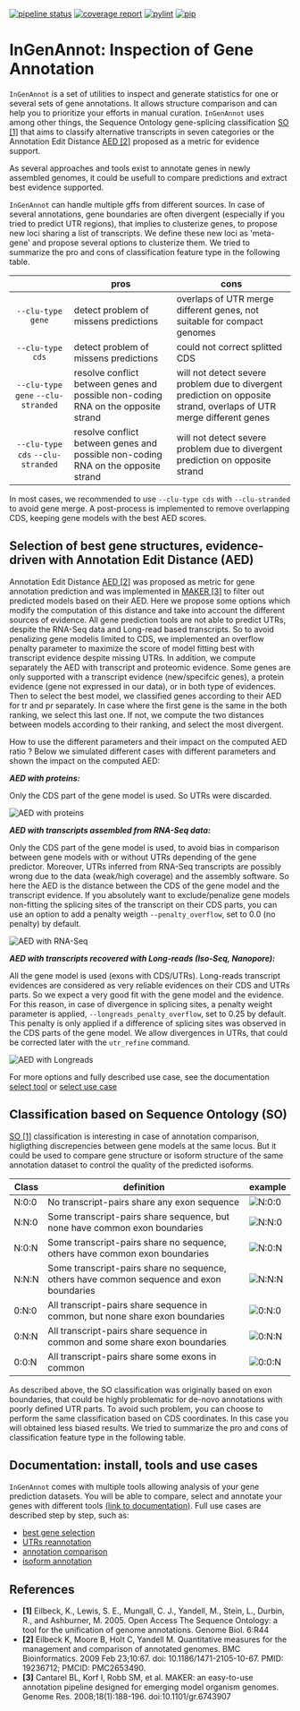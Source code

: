 [![pipeline status](https://forgemia.inra.fr/bioger/ingenannot/badges/master/pipeline.svg)](https://forgemia.inra.fr/bioger/ingenannot/-/commits/master)
[![coverage report](https://forgemia.inra.fr/bioger/ingenannot/badges/master/coverage.svg)](https://forgemia.inra.fr/bioger/ingenannot/-/commits/master)
[![pylint](https://bioger.pages.mia.inra.fr/ingenannot/badges/pylint.svg)](https://bioger.pages.mia.inra.fr/ingenannot/lint/)
[![pip](https://img.shields.io/pypi/v/ingenannot.svg)](https://pypi.org/project/ingenannot/)


# InGenAnnot: Inspection of Gene Annotation

`InGenAnnot` is a set of utilities to inspect and generate 
statistics for one or several sets of gene annotations. It allows
structure comparison and can help you to prioritize your 
efforts in manual curation. `InGenAnnot` uses among other
things, the Sequence Ontology gene-splicing classification [SO [1]](#ref1) that aims to classify alternative transcripts in seven 
categories or the Annotation Edit Distance [AED [2]](#ref2) proposed as a metric for
evidence support. 

As several approaches and tools exist to annotate genes in newly assembled genomes, it could be usefull to compare predictions and extract best evidence supported.

`InGenAnnot` can handle multiple gffs from different sources. In case of several annotations, gene boundaries are often divergent
(especially if you tried to predict UTR regions), that implies to
clusterize genes, to propose new loci sharing a list of transcripts.
We define these new loci as 'meta-gene' and propose several options
to clusterize them. We tried to summarize the pro and cons of classification feature type in the following table.

||pros|cons|
|:--:|--|--|
|`--clu-type gene`|detect problem of missens predictions|overlaps of UTR merge different genes, not suitable for compact genomes|
|`--clu-type cds`|detect problem of missens predictions|could not correct splitted CDS|
|`--clu-type gene` `--clu-stranded`|resolve conflict between genes and possible non-coding RNA on the opposite strand|will not detect severe problem due to divergent prediction on opposite strand, overlaps of UTR merge different genes|
|`--clu-type cds` `--clu-stranded`|resolve conflict between genes and possible non-coding RNA on the opposite strand|will not detect severe problem due to divergent prediction on opposite strand|

In most cases, we recommended to use `--clu-type cds` with `--clu-stranded` to avoid gene merge. A post-process is implemented to remove overlapping CDS, keeping gene models with the best AED scores.


## Selection of best gene structures, evidence-driven with Annotation Edit Distance (AED)

Annotation Edit Distance [AED [2]](#ref2) was proposed as metric for gene annotation prediction and was implemented in [MAKER [3]](#ref3) to filter out predicted models based on their AED. Here we propose some options which modify the computation of this distance and take into account the different sources of evidence. All gene prediction tools are not able to predict UTRs, despite the RNA-Seq data and Long-read based transcripts. So to avoid penalizing gene modelis limited to CDS, we implemented an overflow penalty parameter to maximize the score of model fitting best with transcript evidence despite missing UTRs. In addition, we compute separately the AED with transcript and proteomic evidence. Some genes are only supported with a transcript evidence (new/specifcic genes), a protein evidence (gene not expressed in our data), or in both type of evidences. Then to select the best model, we classified genes according to their AED for tr and pr separately. In case where the first gene is the same in the both ranking, we select this last one. If not, we compute the two distances between models according to their ranking, and select the most divergent. 

How to use the different parameters and their impact on the computed AED ratio ? Below we simulated different cases with different parameters and shown the impact on the computed AED:

***AED with proteins:***

Only the CDS part of the gene model is used. So UTRs were discarded.

![AED with proteins](https://forgemia.inra.fr/bioger/ingenannot/raw/master/docs/img/AED_protein.png)

***AED with transcripts assembled from RNA-Seq data:***

Only the CDS part of the gene model is used, to avoid bias in comparison between gene models with or without UTRs depending of the gene predictor. Moreover, UTRs inferred from RNA-Seq transcripts are possibly wrong due to the data (weak/high coverage) and the assembly software. So here the AED is the distance between the CDS of the gene model and the transcript evidence. If you absolutely want to exclude/penalize gene models non-fitting the splicing sites of the transcript on their CDS parts, you can use an option to add a penalty weigth `--penalty_overflow`, set to 0.0 (no penalty) by default.

![AED with RNA-Seq](https://forgemia.inra.fr/bioger/ingenannot/raw/master/docs/img/AED_rnaseq.png)

***AED with transcripts recovered with Long-reads (Iso-Seq, Nanopore):***

All the gene model is used (exons with CDS/UTRs). Long-reads transcript evidences are considered as very reliable evidences on their CDS and UTRs parts. So we expect a very good fit with the gene model and the evidence. For this reason, in case of divergence in splicing sites, a penalty weight parameter is applied, `--longreads_penalty_overflow`, set to 0.25 by default. This penalty is only applied if a difference of splicing sites was observed in the CDS parts of the gene model. We allow divergences in UTRs, that could be corrected later with the `utr_refine` command.

![AED with Longreads](https://forgemia.inra.fr/bioger/ingenannot/raw/master/docs/img/AED_longreads.png)

For more options and fully described use case, see the documentation [select tool](https://bioger.pages.mia.inra.fr/ingenannot/tools/Select.html) or [select use case](https://bioger.pages.mia.inra.fr/ingenannot/usecases/select_best_gene_models.html) 


## Classification based on Sequence Ontology (SO)

[SO [1]](#ref1) classification is interesting in case of annotation comparison, higligthing discrepencies between gene models at the same locus. But it could be used to compare gene structure or isoform structure of the same annotation dataset to control the quality of the predicted isoforms. 

|Class|definition|example|
|--|--|--|
|N:0:0|No transcript-pairs share any exon sequence|![N:0:0](https://forgemia.inra.fr/bioger/ingenannot/raw/master/docs/img/N_0_0.png)|
|N:N:0|Some transcript-pairs share sequence, but none have common exon boundaries|![N:N:0](https://forgemia.inra.fr/bioger/ingenannot/raw/master/docs/img/N_N_0.png)|
|N:0:N|Some transcript-pairs share no sequence, others have common exon boundaries|![N:0:N](https://forgemia.inra.fr/bioger/ingenannot/raw/master/docs/img/N_0_N.png)|
|N:N:N|Some transcript-pairs share no sequence, others have common sequence and exon boundaries|![N:N:N](https://forgemia.inra.fr/bioger/ingenannot/raw/master/docs/img/N_N_N.png)|
|0:N:0|All transcript-pairs share sequence in common, but none share exon boundaries|![0:N:0](https://forgemia.inra.fr/bioger/ingenannot/raw/master/docs/img/0_N_0.png)|
|0:N:N|All transcript-pairs share sequence in common and some share exon boundaries|![0:N:N](https://forgemia.inra.fr/bioger/ingenannot/raw/master/docs/img/0_N_N.png)|
|0:0:N|All transcript-pairs share some exons in common|![0:0:N](https://forgemia.inra.fr/bioger/ingenannot/raw/master/docs/img/0_0_N.png)|

As described above, the SO classification was originally based on exon boundaries,
that could be highly problematic for de-novo annotations with poorly
defined UTR parts. To avoid such problem, you can choose to perform
the same classification based on CDS coordinates. In this case you 
will obtained less biased results.  We tried
to summarize the pro and cons of classification feature type in
the following table.


## Documentation: install, tools and use cases 

`InGenAnnot` comes with multiple tools allowing analysis of your gene prediction datasets. You will be able to compare, select and annotate your genes with different tools [(link to documentation)](https://bioger.pages.mia.inra.fr/ingenannot/index.html). Full use cases are described step by step, such as:

* [best gene selection](https://bioger.pages.mia.inra.fr/ingenannot/usecases/select_best_gene_models.html)
* [UTRs reannotation](https://bioger.pages.mia.inra.fr/ingenannot/usecases/add_utrs.html)
* [annotation comparison](https://bioger.pages.mia.inra.fr/ingenannot/usecases/annotation_comparison.html)
* [isoform annotation](https://bioger.pages.mia.inra.fr/ingenannot/usecases/add_new_isoforms.html)

## References

* <b id="ref1">[1]</b> Eilbeck, K., Lewis, S. E., Mungall, C. J., Yandell, M., Stein, L., Durbin, R., and Ashburner, M. 2005. Open Access The Sequence Ontology: a tool for the unification of genome annotations. Genome Biol. 6:R44
* <b id="ref2">[2]</b> Eilbeck K, Moore B, Holt C, Yandell M. Quantitative measures for the management and comparison of annotated genomes. BMC Bioinformatics. 2009 Feb 23;10:67. doi: 10.1186/1471-2105-10-67. PMID: 19236712; PMCID: PMC2653490. 
* <b id="ref3">[3]</b> Cantarel BL, Korf I, Robb SM, et al. MAKER: an easy-to-use annotation pipeline designed for emerging model organism genomes. Genome Res. 2008;18(1):188-196. doi:10.1101/gr.6743907
